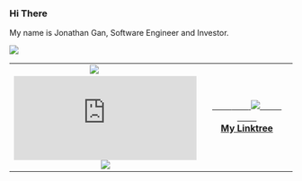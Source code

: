### Hi There

My name is Jonathan Gan, Software Engineer and Investor.

<table width="100%"  border="0" cellpadding="0" cellspacing="0">
   <tr>
      <img src="https://activity-graph.herokuapp.com/graph?username=jongan69&theme=react-dark"/>
  </tr>
  
  <tr>
    <td align="center">
      <img src="https://github-readme-stats.vercel.app/api?username=jongan69&show_icons=true&theme=dracula" />
        <span>&nbsp;&nbsp;&nbsp;&nbsp;&nbsp;&nbsp;&nbsp;&nbsp;</span>
       <iframe id="tradingview_2ea41" src="https://www.tradingview.com/widgetembed/?frameElementId=tradingview_2ea41&amp;symbol=NASDAQ%3AAAPL&amp;interval=D&amp;hidesidetoolbar=1&amp;symboledit=1&amp;saveimage=1&amp;toolbarbg=f1f3f6&amp;studies=%5B%5D&amp;theme=dark&amp;style=1&amp;timezone=Etc%2FUTC&amp;studies_overrides=%7B%7D&amp;overrides=%7B%7D&amp;enabled_features=%5B%5D&amp;disabled_features=%5B%5D&amp;locale=en&amp;utm_source=www.tradingview.com&amp;utm_medium=widget_new&amp;utm_campaign=chart&amp;utm_term=NASDAQ%3AAAPL" style="width: 100%; height: 100%; margin: 0 !important; padding: 0 !important;" frameborder="0" allowtransparency="true" scrolling="no" allowfullscreen=""></iframe>
      <a href="https://spotify-github-profile.vercel.app/api/view?uid=jonny2298&redirect=true">
      <img src="https://spotify-github-profile.vercel.app/api/view?uid=jonny2298&cover_image=true&theme=compact"/>
      <br>
    </td>
    <td align="center">
      <a href="https://jongan69.github.io/linktree/">
        <span>&nbsp;&nbsp;&nbsp;&nbsp;&nbsp;&nbsp;&nbsp;</span>
        <span>&nbsp;&nbsp;&nbsp;&nbsp;&nbsp;&nbsp;&nbsp;</span>
        <img src="https://imgs.search.brave.com/bQbST9xiMrAUrpyZTWcI65i0HkEMA30_0LOlV5OYE3c/rs:fit:474:480:1/g:ce/aHR0cHM6Ly9tZWRp/YTIuZ2lwaHkuY29t/L21lZGlhL1dabU5T/VVM3MXVqM1cvZ2lw/aHkuZ2lm.gif" />
        <span>&nbsp;&nbsp;&nbsp;&nbsp;&nbsp;&nbsp;&nbsp;&nbsp;</span>
        <span>&nbsp;&nbsp;&nbsp;&nbsp;&nbsp;&nbsp;&nbsp;&nbsp;</span>
        <br>
        <strong>My Linktree </strong>
    </td>
  </tr>
</table>
